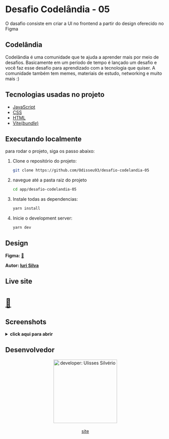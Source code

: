 # Desafio Codelândia - 05

O dasafio consiste em criar a UI no frontend a partir do design oferecido no Figma

## Codelândia
Codelândia é uma comunidade que te ajuda a aprender mais por meio de desafios. Basicamente em um período de tempo é lançado um desafio e você faz esse desafio para aprendizado com a tecnologia que quiser. A comunidade também tem memes, materiais de estudo, networking e muito mais :)

## Tecnologias usadas no projeto
- [JavaScript](https://developer.mozilla.org/en-US/docs/Web/JavaScript)
- [CSS](https://developer.mozilla.org/en-US/docs/Web/CSS)
- [HTML](https://developer.mozilla.org/en-US/docs/Web/HTML)
- [Vite(*bundle*)](https://vitejs.dev/)

## Executando localmente

para rodar o projeto, siga os passo abaixo:

1. Clone o repositório do projeto:

   ```bash
   git clone https://github.com/Odisseu93/desafio-codelandia-05
   ```

2. navegue até a pasta raiz do projeto

   ```bash
   cd app/desafio-codelandia-05
   ```

3. Instale todas as dependencias:

   ```bash
   yarn install
   ```

4. Inicie o development server:

   ```bash
   yarn dev
   ```

## Design
**Figma: [🔗️](https://www.figma.com/file/Yb9IBH56g7T1hdIyZ3BMNO/Desafios---Codel%C3%A2ndia?type=design&node-id=4261%3A2&mode=dev)**

**Autor: [Iuri Silva](https://www.instagram.com/iuricode/)**

## Live site
# **[🔗️]()**

## Screenshots

<details>
<summary>
<b>click aqui para abrir</b>
</summary>


</details>

## Desenvolvedor

<div align="center">
  <img src="https://user-images.githubusercontent.com/76600539/235897309-88ab21df-d0be-4905-829c-36ab68ebc2e8.png" alt="developer: Ulisses Silvério"    width="200px" align="center"/>
</div>
<br>
<div align="center" margin="50px">
 <a href="https://www.ulisses.tec.br" align="center">
   site
</a>
</div>

